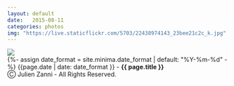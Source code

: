 ```yaml
---
layout: default
date:   2015-08-11
categories: photos
img: "https://live.staticflickr.com/5703/22438974143_23bee21c2c_k.jpg"
---
```


<picture>
    <source srcset="{{page.img}}" media="(min-width: 800px)">
    <img src="{{page.img}}" />
</picture>

<br>
{%- assign date_format = site.minima.date_format | default: "%Y-%m-%d" -%} 
<span class="post-meta">{{page.date | date: date_format }} - </span><a style="font-weight: 700;">{{ page.title }}</a><br>
<span class="post-meta">Ⓒ Julien Zanni - All Rights Reserved.</span>
